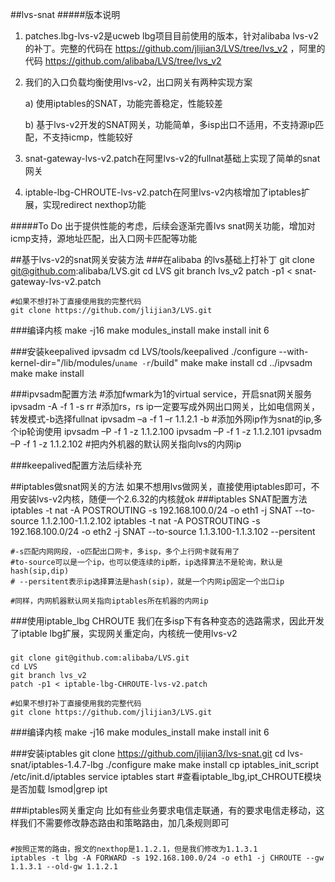 ##lvs-snat
#####版本说明
1.  patches.lbg-lvs-v2是ucweb lbg项目目前使用的版本，针对alibaba lvs-v2的补丁。完整的代码在 https://github.com/jlijian3/LVS/tree/lvs_v2 ，阿里的代码 https://github.com/alibaba/LVS/tree/lvs_v2
2.  我们的入口负载均衡使用lvs-v2，出口网关有两种实现方案

    a) 使用iptables的SNAT，功能完善稳定，性能较差
    
    b) 基于lvs-v2开发的SNAT网关，功能简单，多isp出口不适用，不支持源ip匹配，不支持icmp，性能较好
    
3.  snat-gateway-lvs-v2.patch在阿里lvs-v2的fullnat基础上实现了简单的snat网关
4.  iptable-lbg-CHROUTE-lvs-v2.patch在阿里lvs-v2内核增加了iptables扩展，实现redirect nexthop功能

#####To Do
出于提供性能的考虑，后续会逐渐完善lvs snat网关功能，增加对icmp支持，源地址匹配，出入口网卡匹配等功能


##基于lvs-v2的snat网关安装方法
###在alibaba 的lvs基础上打补丁
	git clone git@github.com:alibaba/LVS.git
 	cd LVS
	git branch lvs_v2
	patch -p1 < snat-gateway-lvs-v2.patch

	#如果不想打补丁直接使用我的完整代码
	git clone https://github.com/jlijian3/LVS.git

###编译内核
	make -j16
	make modules_install
	make install
	init 6

###安装keepalived ipvsadm
	cd LVS/tools/keepalived
	./configure --with-kernel-dir="/lib/modules/`uname -r`/build"
	make
	make install
	cd ../ipvsadm
	make
	make install

###ipvsadm配置方法
	#添加fwmark为1的virtual service，开启snat网关服务
    ipvsadm -A -f 1 -s rr
	#添加rs，rs ip一定要写成外网出口网关，比如电信网关，转发模式-b选择fullnat
    ipvsadm –a -f 1 –r 1.1.2.1 -b
	#添加外网ip作为snat的ip,多个ip轮询使用
    ipvsadm –P -f 1 -z 1.1.2.100
    ipvsadm –P -f 1 -z 1.1.2.101
    ipvsadm –P -f 1 -z 1.1.2.102
    #把内外机器的默认网关指向lvs的内网ip
    
###keepalived配置方法后续补充

##iptables做snat网关的方法
如果不想用lvs做网关，直接使用iptables即可，不用安装lvs-v2内核，随便一个2.6.32的内核就ok
###iptables SNAT配置方法
	iptables -t nat -A POSTROUTING -s 192.168.100.0/24 -o eth1 -j SNAT --to-source 1.1.2.100-1.1.2.102
	iptables -t nat -A POSTROUTING -s 192.168.100.0/24 -o eth2 -j SNAT --to-source 1.1.3.100-1.1.3.102 --persitent
	
	#-s匹配内网网段，-o匹配出口网卡，多isp，多个上行网卡就有用了
	#to-source可以是一个ip，也可以使连续的ip断，ip选择算法不是轮询，默认是hash(sip,dip)
	# --persitent表示ip选择算法是hash(sip)，就是一个内网ip固定一个出口ip
	
	#同样，内网机器默认网关指向iptables所在机器的内网ip

###使用iptable_lbg CHROUTE
我们在多isp下有各种变态的选路需求，因此开发了iptable lbg扩展，实现网关重定向，内核统一使用lvs-v2
###
	git clone git@github.com:alibaba/LVS.git
	cd LVS
	git branch lvs_v2
	patch -p1 < iptable-lbg-CHROUTE-lvs-v2.patch

	#如果不想打补丁直接使用我的完整代码
	git clone https://github.com/jlijian3/LVS.git
    
###编译内核
	make -j16
	make modules_install
	make install
	init 6
	
###安装iptables
	git clone https://github.com/jlijian3/lvs-snat.git
	cd lvs-snat/iptables-1.4.7-lbg
	./configure
	make
	make install
	cp iptables_init_script /etc/init.d/iptables
	service iptables start
	#查看iptable_lbg,ipt_CHROUTE模块是否加载
	lsmod|grep ipt
	

###iptables网关重定向
比如有些业务要求电信走联通，有的要求电信走移动，这样我们不需要修改静态路由和策略路由，加几条规则即可
###
	#按照正常的路由，报文的nexthop是1.1.2.1，但是我们修改为1.1.3.1
	iptables -t lbg -A FORWARD -s 192.168.100.0/24 -o eth1 -j CHROUTE --gw 1.1.3.1 --old-gw 1.1.2.1




